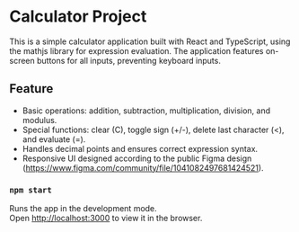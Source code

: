 # Calculator Project

This is a simple calculator application built with React and TypeScript, using the mathjs library for expression evaluation. The application features on-screen buttons for all inputs, preventing keyboard inputs.

## Feature

- Basic operations: addition, subtraction, multiplication, division, and modulus.
- Special functions: clear (C), toggle sign (+/-), delete last character (<), and evaluate (=).
- Handles decimal points and ensures correct expression syntax.
- Responsive UI designed according to the public Figma design (https://www.figma.com/community/file/1041082497681424521).

### `npm start`

Runs the app in the development mode.\
Open [http://localhost:3000](http://localhost:3000) to view it in the browser.

